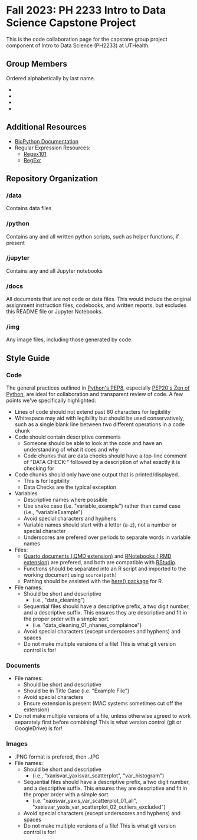 # Fall 2023: PH 2233 Intro to Data Science Capstone Project

This is the code collaboration page for the capstone group project component of Intro to Data Science (PH2233) at UTHealth.

## Group Members
Ordered alphabetically by last name.

- []()
- []()
- []()
- []()

## Additional Resources
- [BioPython Documentation](https://biopython.org/)
- Regular Expression Resources:
    - [Regex101](https://regex101.com/)
    - [RegExr](https://regexr.com/)

## Repository Organization

### /data
Contains data files

### /python
Contains any and all written python scripts, such as helper functions, if present

### /jupyter
Contains any and all Jupyter notebooks

### /docs
All documents that are not code or data files. This would include the original assignment instruction files, codebooks, and written reports, but excludes this README file or Jupyter Notebooks.

### /img
Any image files, including those generated by code.

## Style Guide

### Code
The general practices outlined in [Python's PEP8](https://peps.python.org/pep-0020/), especially [PEP20's Zen of Python](https://peps.python.org/pep-0020/), are ideal for collaboration and transparent review of code. A few points we've specifically highlighted:

- Lines of code should not extend past 80 characters for legibility
- Whitespace may aid with legibility but should be used conservatively, such as a single blank line between two different operations in a code chunk
- Code should contain descriptive comments
    - Someone should be able to look at the code and have an understanding of what it does and why
    - Code chunks that are data checks should have a top-line comment of "DATA CHECK:" followed by a description of what exactly it is checking for
- Code chunks should only have one output that is printed/displayed.
    - This is for legibility
    - Data Checks are the typical exception
- Variables
    - Descriptive names where possible
    - Use snake case (i.e. "variable_example") rather than camel case (i.e., "variableExample")
    - Avoid special characters and hyphens
    - Variable names should start with a letter (a-z), not a number or special character
    - Underscores are prefered over periods to separate words in variable names
- Files:
    - [Quarto documents (.QMD extension)](https://quarto.org/docs/computations/r.html) and [RNotebooks (.RMD extension)](https://bookdown.org/yihui/rmarkdown/notebook.html) are prefered, and both are compatible with [RStudio](https://posit.co/download/rstudio-desktop/).
    - Functions should be separated into an R script and imported to the working document using `source(path)`
    - Pathing should be assisted with the [here() package](https://here.r-lib.org/) for R.
- File names:
    - Should be short and descriptive 
        - (i.e., "data_cleaning")
    - Sequential files should have a descriptive prefix, a two digit number, and a descriptive suffix. This ensures they are descriptive and fit in the proper order with a simple sort. 
        -  (i.e. "data_cleaning_01_nhanes_complaince")
    - Avoid special characters (except underscores and hyphens) and spaces
    - Do not make multiple versions of a file! This is what git version control is for! 

### Documents

- File names:
    - Should be short and descriptive
    - Should be in Title Case (i.e. "Example File")
    - Avoid special characters
    - Ensure extension is present (MAC systems sometimes cut off the extension)
- Do not make multiple versions of a file, unless otherwise agreed to work separately first before combining! This is what version control (git or GoogleDrive) is for!

### Images

- .PNG format is prefered, then .JPG
- File names:
    - Should be short and descriptive 
        - (i.e., "xaxisvar_yaxisvar_scatterplot", "var_histogram")
    - Sequential files should have a descriptive prefix, a two digit number, and a descriptive suffix. This ensures they are descriptive and fit in the proper order with a simple sort. 
        -  (i.e. "xaxisvar_yaxis_var_scatterplot_01_all", "xaxisvar_yaxis_var_scatterplot_02_outliers_excluded")
    - Avoid special characters (except underscores and hyphens) and spaces
    - Do not make multiple versions of a file! This is what git version control is for! 
